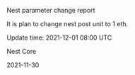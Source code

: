 Nest parameter change report

It is plan to change nest post unit to 1 eth.

Update time: 2021-12-01 08:00 UTC

Nest Core

2021-11-30
